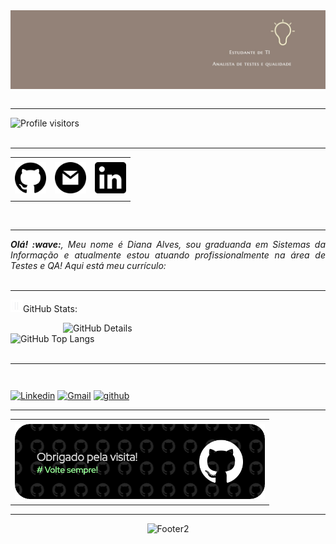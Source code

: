 <div>
<img align="center" alt="Header" src="https://github.com/Dianaaaf/Dianaaaf/blob/main/img/capaLinkedin.jpg?raw=true"/>
</div>
<br>

-----

<div>
  <img alt="Profile visitors" src="https://komarev.com/ghpvc/?username=Dianaaaf"/>
</div>
<br>

-----

<div align="center">
<table>
<tr>
 <td align="center" colspan="11"></td>
</tr> 
<tr>
  <td><a href="https://github.com/Dianaaaf" target="_blank"><img src="https://github.com/Dianaaaf/Dianaaaf/blob/main/img/github.png?raw=true" width="50px" height="50px"/></a>
</td>
  <td><a href="mailto:2004disial@gmail.com" target="_blank"><img src="https://github.com/Dianaaaf/Dianaaaf/blob/main/img/gmail.png?raw=true" width="50px" height="50px"/></a>
</td>
  <td><a href="https://www.linkedin.com/in/diana-alves-6a99271b5/" target="_blank"><img src="https://github.com/Dianaaaf/Dianaaaf/blob/main/img/linkedin.png?raw=true" width="50px" height="50px"/></a>
</td>
</tr>
<tr>
 <td align="center" colspan="11"></td>
</tr> 
</table>
</div>
<br>

-----

<div align="justify">
  <i><b>
    Olá! :wave:</b>, Meu nome é Diana Alves, sou graduanda em Sistemas da Informação e atualmente estou atuando profissionalmente na área de Testes e QA! Aqui está meu currículo:
    <a href="https://drive.google.com/file/d/126QgBykje58LVZ3IYmAZpu9iRYPxYnF8/view?usp=sharing" target="_blank"></a>
  </i></br>
</div>
<br>

-----

<img height="20" alt="GIF" src="https://github.com/Dianaaaf/Dianaaaf/blob/main/img/graphic.gif?raw=true"/>GitHub Stats:
<div>
  <img align="right" alt="GitHub Details" width="420px" src="https://github-profile-summary-cards.vercel.app/api/cards/profile-details?username=Dianaaaf&theme=github_dark"/>
  <img alt="GitHub Top Langs" width="200px" src="https://github-profile-summary-cards.vercel.app/api/cards/repos-per-language?username=Dianaaaf&theme=github_dark"/>
</div>
<br>

-----

<div>
<table align="right">
</table>
  <a href="https://www.linkedin.com/in/diana-alves-6a99271b5/" target="_blank"><img alt="Linkedin" src="https://img.shields.io/badge/LinkedIn-0077B5?style=for-the-badge&logo=linkedin&logoColor=white"/></a>
  <a href="mailto:2004disial@gmail.com" target="_blank"><img alt="Gmail" src="https://img.shields.io/badge/Gmail-D14836?style=for-the-badge&logo=gmail&logoColor=white"/></a>
  <a href="https://github.com/Dianaaaf" target="_blank"><img alt="github" src="https://img.shields.io/badge/GitHub-100000?style=for-the-badge&logo=github&logoColor=white"/></a>
</div>

-----

<div>
<table>
<tr>
 <td align="center"></td>
</tr> 
<tr>
<td>
<a href="https://github.com/Dianaaaf" target="_blank"><img align="center" width="400px" height="120px" src="https://github.com/Dianaaaf/Dianaaaf/blob/main/img/githubfooter1.png?raw=true" alt="github-footer1"/></a>
</td>
</tr>
<tr>
 <td align="center" colspan="2"></td>
</tr> 
</table>
</div>

-----

<div align="center">
<img alt="Footer2" src="https://capsule-render.vercel.app/api?type=waving&height=100&color=C8A2C8&section=footer"/>
</div>
